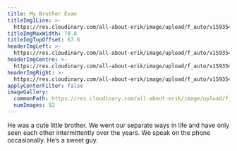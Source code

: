 ```yaml
---
title: My Brother Evan
titleImg1Line: >-
  https://res.cloudinary.com/all-about-erik/image/upload/f_auto/v1593547688/Archives/17.%20My%20Brother%20Evan/my_brother_evan.png
titleImgMaxWidth: 79.8
titleImgTopOffset: 67.6
headerImgLeft: >-
  https://res.cloudinary.com/all-about-erik/image/upload/f_auto/v1593547693/Archives/17.%20My%20Brother%20Evan/header-images/my-brother-evan_header-img1_left.jpg
headerImgCentre: >-
  https://res.cloudinary.com/all-about-erik/image/upload/f_auto/v1593547694/Archives/17.%20My%20Brother%20Evan/header-images/my-brother-evan_header-img2_center.jpg
headerImgRight: >-
  https://res.cloudinary.com/all-about-erik/image/upload/f_auto/v1593547689/Archives/17.%20My%20Brother%20Evan/header-images/my-brother-evan_header-img3_right.jpg
applyCenterFilter: false
imageGallery:
  commonPath: https://res.cloudinary.com/all-about-erik/image/upload/f_auto/v1593547688/Archives/17.%20My%20Brother%20Evan/gallery/my-brother-evan_gallery-img_
  numImages: 92
---
```

He was a cute little brother. We went our separate ways in life and have only seen each other intermittently over the years. We speak on the phone occasionally. He’s a sweet guy.